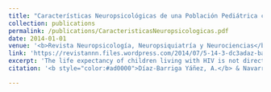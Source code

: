 ```yaml
---
title: "Características Neuropsicológicas de una Población Pediátrica con VIH"
collection: publications
permalink: /publications/CaracteristicasNeuropsicologicas.pdf
date: 2014-01-01
venue: '<b>Revista Neuropsicología, Neuropsiquiatría y Neurociencias</b>'
link: 'https://revistannn.files.wordpress.com/2014/07/5-14-3-dc3adaz-barriga-navarro_neuropsicologc3ada-del-vih-pedic3a1trico.pdf'
excerpt: 'The life expectancy of children living with HIV is not directly related to their quality of life. This population, in addition to being vulnerable because of their medical condition, is also vulnerable because of their socio-economic background. Academic achievement, being one of the protective factors against such inequalities, is one of the areas that should be addressed in clinical work with children and adolescents living with HIV. Thus, one of the first steps to be carried out is to find out what are the cognitive characteristics of this population in order to identify the areas that need to be developed.'
citation: '<b style="color:#ad0000">Díaz-Barriga Yáñez, A.</b> & Navarro Calvillo, M. (2014). &quot;Características Neuropsicológicas de una Población Pediátrica con VIH. &quot;<i>Revista Neuropsicología, Neuropsiquiatría y Neurociencias</i>, 14(3), 1-17.https://revistannn.files.wordpress.com/2014/07/5-14-3-dc3adaz-barriga-navarro_neuropsicologc3ada-del-vih-pedic3a1trico.pdf '

---
```

